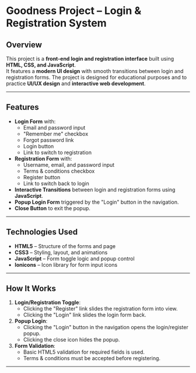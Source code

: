 # Goodness Project – Login & Registration System

## Overview
This project is a **front-end login and registration interface** built using **HTML, CSS, and JavaScript**.  
It features a **modern UI design** with smooth transitions between login and registration forms. The project is designed for educational purposes and to practice **UI/UX design** and **interactive web development**.

---

## Features
- **Login Form** with:
  - Email and password input
  - "Remember me" checkbox
  - Forgot password link
  - Login button
  - Link to switch to registration
- **Registration Form** with:
  - Username, email, and password input
  - Terms & conditions checkbox
  - Register button
  - Link to switch back to login
- **Interactive Transitions** between login and registration forms using **JavaScript**.
- **Popup Login Form** triggered by the "Login" button in the navigation.
- **Close Button** to exit the popup.

---

## Technologies Used
- **HTML5** – Structure of the forms and page
- **CSS3** – Styling, layout, and animations
- **JavaScript** – Form toggle logic and popup control
- **Ionicons** – Icon library for form input icons

---

## How It Works
1. **Login/Registration Toggle**:
   - Clicking the "Register" link slides the registration form into view.
   - Clicking the "Login" link slides the login form back.
2. **Popup Login**:
   - Clicking the "Login" button in the navigation opens the login/register popup.
   - Clicking the close icon hides the popup.
3. **Form Validation**:
   - Basic HTML5 validation for required fields is used.
   - Terms & conditions must be accepted before registering.

---
